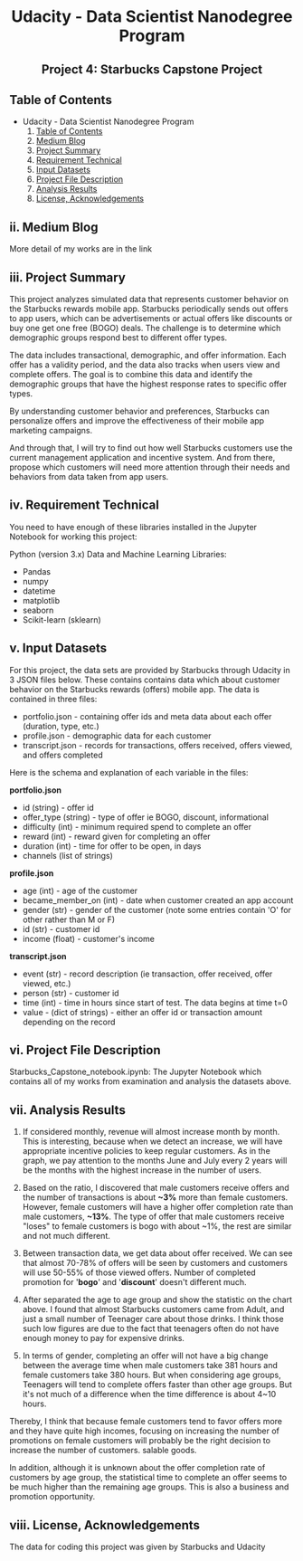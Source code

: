 # <h1 align="center">Udacity - Data Scientist Nanodegree Program</h1>
<h2 align="center">Project 4: Starbucks Capstone Project</h2>

## Table of Contents
- Udacity - Data Scientist Nanodegree Program
  1. [Table of Contents](#table-of-contents)
  2. [Medium Blog](#Blog-)
  3. [Project Summary](#Summary-)
  4. [Requirement Technical](#technical-)
  5. [Input Datasets](#Datasets-)
  6. [Project File Description](#description-)
  7. [Analysis Results](#Results-)
  8. [License, Acknowledgements](#Acknowledgements-)


## ii. Medium Blog <a name="Blog"></a>
More detail of my works are in the link

## iii. Project Summary <a name="Summary"></a>
This project analyzes simulated data that represents customer behavior on the Starbucks rewards mobile app. Starbucks periodically sends out offers to app users, which can be advertisements or actual offers like discounts or buy one get one free (BOGO) deals. The challenge is to determine which demographic groups respond best to different offer types.

The data includes transactional, demographic, and offer information. Each offer has a validity period, and the data also tracks when users view and complete offers. The goal is to combine this data and identify the demographic groups that have the highest response rates to specific offer types.

By understanding customer behavior and preferences, Starbucks can personalize offers and improve the effectiveness of their mobile app marketing campaigns. 

And through that, I will try to find out how well Starbucks customers use the current management application and incentive system. And from there, propose which customers will need more attention through their needs and behaviors from data taken from app users.

## iv. Requirement Technical <a name="technical"></a>
You need to have enough of these libraries installed in the Jupyter Notebook for working this project:

Python (version 3.x)
Data and Machine Learning Libraries:
* Pandas
* numpy
* datetime
* matplotlib
* seaborn
* Scikit-learn (sklearn)

## v. Input Datasets <a name="Datasets"></a>
For this project, the data sets are provided by Starbucks through Udacity in 3 JSON files below. These contains contains data which about customer behavior on the Starbucks rewards (offers) mobile app.
The data is contained in three files:

* portfolio.json - containing offer ids and meta data about each offer (duration, type, etc.)
* profile.json - demographic data for each customer
* transcript.json - records for transactions, offers received, offers viewed, and offers completed

Here is the schema and explanation of each variable in the files:

**portfolio.json**
* id (string) - offer id
* offer_type (string) - type of offer ie BOGO, discount, informational
* difficulty (int) - minimum required spend to complete an offer
* reward (int) - reward given for completing an offer
* duration (int) - time for offer to be open, in days
* channels (list of strings)

**profile.json**
* age (int) - age of the customer 
* became_member_on (int) - date when customer created an app account
* gender (str) - gender of the customer (note some entries contain 'O' for other rather than M or F)
* id (str) - customer id
* income (float) - customer's income

**transcript.json**
* event (str) - record description (ie transaction, offer received, offer viewed, etc.)
* person (str) - customer id
* time (int) - time in hours since start of test. The data begins at time t=0
* value - (dict of strings) - either an offer id or transaction amount depending on the record


## vi. Project File Description <a name="description"></a>

Starbucks_Capstone_notebook.ipynb: The Jupyter Notebook which contains all of my works from examination and analysis the datasets above.

## vii. Analysis Results <a name="Results"></a>

1. If considered monthly, revenue will almost increase month by month. This is interesting, because when we detect an increase, we will have appropriate incentive policies to keep regular customers. As in the graph, we pay attention to the months June and July every 2 years will be the months with the highest increase in the number of users.

2. Based on the ratio, I discovered that male customers receive offers and the number of transactions is about **~3%** more than female customers. However, female customers will have a higher offer completion rate than male customers, **~13%**. The type of offer that male customers receive "loses" to female customers is bogo with about ~1%, the rest are similar and not much different.

3. Between transaction data, we get data about offer received. We can see that almost 70-78% of offers will be seen by customers and customers will use 50-55% of those viewed offers. Number of completed promotion for '**bogo**' and '**discount**' doesn't different much.

4. After separated the age to age group and show the statistic on the chart above. I found that almost Starbucks customers came from Adult, and just a small number of Teenager care about those drinks. I think those such low figures are due to the fact that teenagers often do not have enough money to pay for expensive drinks.

5. In terms of gender, completing an offer will not have a big change between the average time when male customers take 381 hours and female customers take 380 hours. But when considering age groups, Teenagers will tend to complete offers faster than other age groups. But it's not much of a difference when the time difference is about 4~10 hours.

Thereby, I think that because female customers tend to favor offers more and they have quite high incomes, focusing on increasing the number of promotions on female customers will probably be the right decision to increase the number of customers. salable goods.

In addition, although it is unknown about the offer completion rate of customers by age group, the statistical time to complete an offer seems to be much higher than the remaining age groups. This is also a business and promotion opportunity.


## viii. License, Acknowledgements <a name="Acknowledgements"></a>

The data for coding this project was given by Starbucks and Udacity









